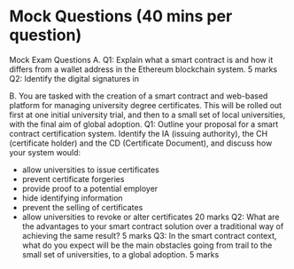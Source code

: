 # Mock Questions (40 mins per question)

Mock Exam Questions
A.
Q1: Explain what a  smart contract is and how it differs from a wallet address in the Ethereum blockchain system.
5 marks
Q2: Identify the digital signatures in 


B. 
You are tasked with the creation of a smart contract and web-based platform for managing university degree certificates. This will be rolled out first at one initial university trial, and then to a small set of local universities, with the final aim of global adoption.
Q1: Outline your proposal for a smart contract certification system. Identify the IA (issuing authority), the CH (certificate holder) and the CD (Certificate Document), and discuss how your system would:
-	allow universities to issue certificates
-	prevent certificate forgeries
-	provide proof to a potential employer
-	hide identifying information
-	prevent the selling of certificates
-	allow universities to revoke or alter certificates
20 marks
Q2: What are the advantages to your smart contract solution over a traditional way of achieving the same result? 
5 marks
Q3: In the smart contract context, what do you expect will be the main obstacles going from trail to the small set of universities, to a global adoption.
5 marks

 
